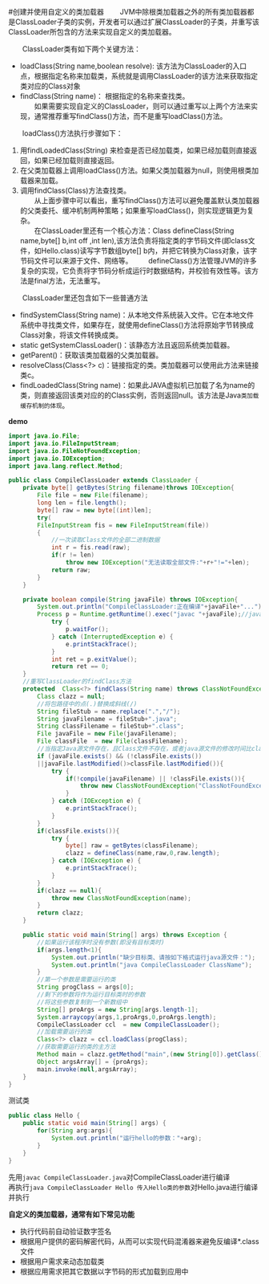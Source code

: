 #创建并使用自定义的类加载器 
&emsp;&emsp;JVM中除根类加载器之外的所有类加载器都是ClassLoader子类的实例，开发者可以通过扩展ClassLoader的子类，并重写该ClassLoader所包含的方法来实现自定义的类加载器。  

&emsp;&emsp;ClassLoader类有如下两个关键方法：  
- loadClass(String name,boolean resolve): 该方法为ClassLoader的入口点，根据指定名称来加载类，系统就是调用ClassLoader的该方法来获取指定类对应的Class对象  
- findClass(String name)： 根据指定的名称来查找类。  
&emsp;&emsp;如果需要实现自定义的ClassLoader，则可以通过重写以上两个方法来实现，通常推荐重写findClass()方法，而不是重写loadClass()方法。  

&emsp;&emsp;loadClass()方法执行步骤如下：  
 1. 用findLoadedClass(String) 来检查是否已经加载类，如果已经加载则直接返回，如果已经加载则直接返回。  
 2. 在父类加载器上调用loadClass()方法。如果父类加载器为null，则使用根类加载器来加载。  
 3. 调用findClass(Class)方法查找类。  
&emsp;&emsp;从上面步骤中可以看出，重写findClass()方法可以避免覆盖默认类加载器的父类委托、缓冲机制两种策略；如果重写loadClass()，则实现逻辑更为复杂。  
&emsp;&emsp;在ClassLoader里还有一个核心方法：Class defineClass(String name,byte[] b,int off ,int len),该方法负责将指定类的字节码文件(即class文件，如Hello.class)读写字节数组byte[] b内，并把它转换为Class对象，该字节码文件可以来源于文件、网络等。
&emsp;&emsp;defineClass()方法管理JVM的许多复杂的实现，它负责将字节码分析成运行时数据结构，并校验有效性等。该方法是final方法，无法重写。  

&emsp;&emsp;ClassLoader里还包含如下一些普通方法  
- findSystemClass(String name)：从本地文件系统装入文件。它在本地文件系统中寻找类文件，如果存在，就使用defineClass()方法将原始字节转换成Class对象，将该文件转换成类。
- static getSystemClassLoader()：该静态方法且返回系统类加载器。  
- getParent()：获取该类加载器的父类加载器。  
- resolveClass(Class<?> c)：链接指定的类。类加载器可以使用此方法来链接类c。
- findLoadedClass(String name)：如果此JAVA虚拟机已加载了名为name的类，则直接返回该类对应的的Class实例，否则返回null。该方法是Java`类加载缓存机制的体现`。  

**demo**
```java
import java.io.File;
import java.io.FileInputStream;
import java.io.FileNotFoundException;
import java.io.IOException;
import java.lang.reflect.Method;

public class CompileClassLoader extends ClassLoader {
    private byte[] getBytes(String filename)throws IOException{
        File file = new File(filename);
        long len = file.length();
        byte[] raw = new byte[(int)len];
        try(
        FileInputStream fis = new FileInputStream(file))
        {
            //一次读取Class文件的全部二进制数据
            int r = fis.read(raw);
            if(r != len)
                throw new IOException("无法读取全部文件:"+r+"!="+len);
            return raw;
        }
    }

    private boolean compile(String javaFile) throws IOException{
        System.out.println("CompileClassLoader:正在编译"+javaFile+"...");
        Process p = Runtime.getRuntime().exec("javac "+javaFile);//javac后面有一个空格
            try {
                p.waitFor();
            } catch (InterruptedException e) {
                e.printStackTrace();
            }
            int ret = p.exitValue();
            return ret == 0;
    }
    //重写ClassLoader的findClass方法
    protected  Class<?> findClass(String name) throws ClassNotFoundException{
        Class clazz = null;
        //将包路径中的点(.)替换成斜线(/)
        String fileStub = name.replace(".","/");
        String javaFilename = fileStub+".java";
        String classFilename = fileStub+".class";
        File javaFile = new File(javaFilename);
        File classFile  = new File(classFilename);
        //当指定Java源文件存在，且Class文件不存在，或者java源文件的修改时间比class文件的修改时间更晚时，重新编译
        if (javaFile.exists() && (!classFile.exists())
        ||javaFile.lastModified()>classFile.lastModified()){
            try {
                if(!compile(javaFilename) || !classFile.exists()){
                    throw new ClassNotFoundException("ClassNotFoundException:"+javaFilename);
                }
            } catch (IOException e) {
                e.printStackTrace();
            }
        }
        if(classFile.exists()){
            try {
                byte[] raw = getBytes(classFilename);
                clazz = defineClass(name,raw,0,raw.length);
            } catch (IOException e) {
                e.printStackTrace();
            }
        }
        if(clazz == null){
            throw new ClassNotFoundException(name);
        }
        return clazz;
    }

    public static void main(String[] args) throws Exception {
        //如果运行该程序时没有参数(即没有目标类时)
        if(args.length<1){
            System.out.println("缺少目标类、请按如下格式运行java源文件：");
            System.out.println("java CompileClassLoader ClassName");
        }
        //第一个参数是需要运行的类
        String progClass = args[0];
        //剩下的参数将作为运行目标类时的参数
        //将这些参数复制到一个新数组中
        String[] proArgs = new String[args.length-1];
        System.arraycopy(args,1,proArgs,0,proArgs.length);
        CompileClassLoader ccl  = new CompileClassLoader();
        //加载需要运行的类
        Class<?> clazz = ccl.loadClass(progClass);
        //获取需要运行的类的主方法
        Method main = clazz.getMethod("main",(new String[0]).getClass());
        Object argsArray[] = {proArgs};
        main.invoke(null,argsArray);
    }
}

```
测试类
```java
public class Hello {
    public static void main(String[] args) {
        for(String arg:args){
            System.out.println("运行hello的参数："+arg);
        }
    }
}
```
先用`javac CompileClassLoader.java`对CompileClassLoader进行编译  
再执行`java CompileClassLoader Hello 传入Hello类的参数`对Hello.java进行编译并执行  

**自定义的类加载器，通常有如下常见功能**  
 - 执行代码前自动验证数字签名
 - 根据用户提供的密码解密代码，从而可以实现代码混淆器来避免反编译*.class文件
 - 根据用户需求来动态加载类
 - 根据应用需求把其它数据以字节码的形式加载到应用中